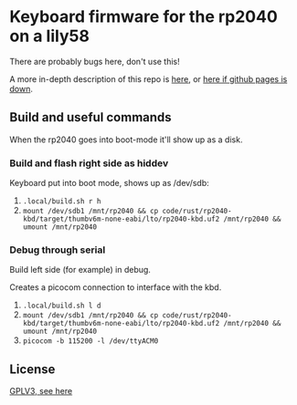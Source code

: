 # Keyboard firmware for the rp2040 on a lily58

There are probably bugs here, don't use this!

A more in-depth description of this repo is [here](https://marcusgrass.github.io/rust-kbd.html), 
or [here if github pages is down](https://github.com/MarcusGrass/marcusgrass.github.io/blob/main/pages/projects/RustKbd.md). 

## Build and useful commands

When the rp2040 goes into boot-mode it'll 
show up as a disk.  

### Build and flash right side as hiddev

Keyboard put into boot mode, shows up as /dev/sdb:

1. `.local/build.sh r h`
2. `mount /dev/sdb1 /mnt/rp2040 && cp code/rust/rp2040-kbd/target/thumbv6m-none-eabi/lto/rp2040-kbd.uf2 /mnt/rp2040 && umount /mnt/rp2040`

### Debug through serial

Build left side (for example) in debug. 

Creates a picocom connection to interface with the kbd.  

1. `.local/build.sh l d`
2. `mount /dev/sdb1 /mnt/rp2040 && cp code/rust/rp2040-kbd/target/thumbv6m-none-eabi/lto/rp2040-kbd.uf2 /mnt/rp2040 && umount /mnt/rp2040`
3. `picocom -b 115200 -l /dev/ttyACM0`

## License

[GPLV3, see here](LICENSE)
